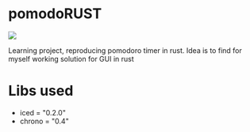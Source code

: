# pomodoRUST

![](https://tokei.rs/b1/github/nagy135/pomodorust?category=code)

Learning project, reproducing pomodoro timer in rust. Idea is to find for myself working solution for GUI in rust

# Libs used
* iced = "0.2.0"
* chrono = "0.4"
